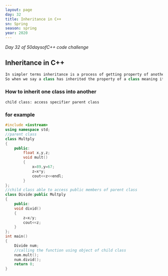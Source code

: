 ```yaml
---
layout: page
day: 32
title: Inheritance in C++
sn: Spring
season: spring
year: 2020
---
```


*Day 32 of 50daysofC++ code challenge*

## Inheritance in C++
```cpp
In simpler terms inheritance is a process of getting property of another class into another class. Or we can say getting a new class from an old class, were we can call the new class as child class and the old class as the parent class.
So when we say a class has inherited the property of a class meaning it can access all the data member and member function of that class except private element.
```

### How to inherit one class into another

```
child class: access specifier parent class
```

### for example


```cpp
#include <iostream>
using namespace std;
//parent class
class Multply
{
	public:
		float x,y,z;
		void mult()
		{
			x=89,y=67;
			z=x*y;
			cout<<z<<endl;
		}
};
//child class able to access public members of parent class
class Divide:public Multply
{
	public:
	void divid()
	{
		z=x/y;
		cout<<z;
	}
};
int main()
{
	Divide num;
	//calling the function using object of child class
	num.mult();
	num.divid();
	return 0;
}
```